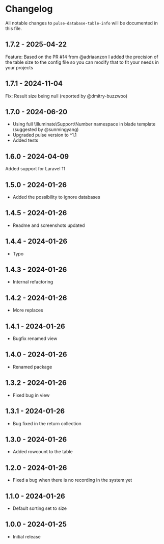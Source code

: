 # Changelog

All notable changes to `pulse-database-table-info` will be documented in this file.

## 1.7.2 - 2025-04-22

Feature: Based on the PR #14 from @adriaanzon I added the precision of the table size to the config file so you can modify that to fit your needs in your projects

## 1.7.1 - 2024-11-04

Fix: Result size being null (reported by @dmitry-buzzwoo)

## 1.7.0 - 2024-06-20

- Using full \Illuminate\Support\Number namespace in blade template (suggested by @sunmingyang)
- Upgraded pulse version to ^1.1
- Added tests

## 1.6.0 - 2024-04-09

Added support for Laravel 11

## 1.5.0 - 2024-01-26

- Added the possibility to ignore databases

## 1.4.5 - 2024-01-26

- Readme and screenshots updated

## 1.4.4 - 2024-01-26

- Typo

## 1.4.3 - 2024-01-26

- Internal refactoring

## 1.4.2 - 2024-01-26

- More replaces

## 1.4.1 - 2024-01-26

- Bugfix renamed view

## 1.4.0 - 2024-01-26

- Renamed package

## 1.3.2 - 2024-01-26

- Fixed bug in view

## 1.3.1 - 2024-01-26

- Bug fixed in the return collection

## 1.3.0 - 2024-01-26

- Added rowcount to the table

## 1.2.0 - 2024-01-26

- Fixed a bug when there is no recording in the system yet

## 1.1.0 - 2024-01-26

- Default sorting set to size

## 1.0.0 - 2024-01-25

- Initial release
